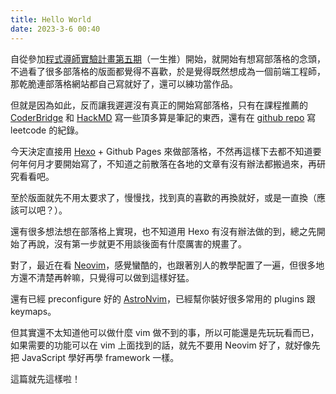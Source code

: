 ```yaml
---
title: Hello World
date: 2023-3-6 00:40
---
```


自從參加[程式導師實驗計畫第五期](https://github.com/Lidemy/mentor-program-5th-rockyooooooo)（一生推）開始，就開始有想寫部落格的念頭，不過看了很多部落格的版面都覺得不喜歡，於是覺得既然想成為一個前端工程師，那乾脆連部落格網站都自己寫就好了，還可以練功當作品。

但就是因為如此，反而讓我遲遲沒有真正的開始寫部落格，只有在課程推薦的 [CoderBridge](https://rockyooooooo.coderbridge.io/) 和 [HackMD](https://hackmd.io/@allenliao) 寫一些頂多算是筆記的東西，還有在 [github repo](https://github.com/rockyooooooo/leetcode) 寫 leetcode 的紀錄。

今天決定直接用 [Hexo](https://hexo.io/) + Github Pages 來做部落格，不然再這樣下去都不知道要何年何月才要開始寫了，不知道之前散落在各地的文章有沒有辦法都搬過來，再研究看看吧。

至於版面就先不用太要求了，慢慢找，找到真的喜歡的再換就好，或是一直換（應該可以吧？）。

還有很多想法想在部落格上實現，也不知道用 Hexo 有沒有辦法做的到，總之先開始了再說，沒有第一步就更不用談後面有什麼厲害的規畫了。

對了，最近在看 [Neovim](https://neovim.io/)，感覺蠻酷的，也跟著別人的教學配置了一遍，但很多地方還不清楚再幹嘛，只覺得可以做到這樣好猛。

還有已經 preconfigure 好的 [AstroNvim](https://github.com/AstroNvim/AstroNvim)，已經幫你裝好很多常用的 plugins 跟 keymaps。

但其實還不太知道他可以做什麼 vim 做不到的事，所以可能還是先玩玩看而已，如果需要的功能可以在 vim 上面找到的話，就先不要用 Neovim 好了，就好像先把 JavaScript 學好再學 framework 一樣。

這篇就先這樣啦！

